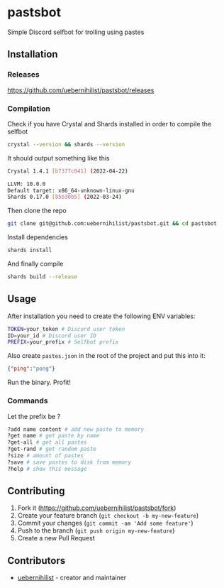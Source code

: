 # pastsbot

Simple Discord selfbot for trolling using pastes

## Installation

### Releases

<https://github.com/uebernihilist/pastsbot/releases>

### Compilation

Check if you have Crystal and Shards installed in order to compile the selfbot

```sh
crystal --version && shards --version
```

It should output something like this

```sh
Crystal 1.4.1 [b7377c041] (2022-04-22)

LLVM: 10.0.0
Default target: x86_64-unknown-linux-gnu
Shards 0.17.0 [85b30b5] (2022-03-24)
```

Then clone the repo

```sh
git clone git@github.com:uebernihilist/pastsbot.git && cd pastsbot
```

Install dependencies

```sh
shards install
```

And finally compile

```sh
shards build --release
```

## Usage

After installation you need to create the following ENV variables:

```sh
TOKEN=your_token # Discord user token
ID=your_id # Discord user ID
PREFIX=your_prefix # Selfbot prefix
```

Also create `pastes.json` in the root of the project and put this into it:

```json
{"ping":"pong"}
```

Run the binary. Profit!

### Commands

Let the prefix be ?

```sh
?add name content # add new paste to memory
?get name # get paste by name
?get-all # get all pastes
?get-rand # get random paste
?size # amount of pastes
?save # save pastes to disk from memory
?help # show this message
```

## Contributing

1. Fork it (<https://github.com/uebernihilist/pastsbot/fork>)
2. Create your feature branch (`git checkout -b my-new-feature`)
3. Commit your changes (`git commit -am 'Add some feature'`)
4. Push to the branch (`git push origin my-new-feature`)
5. Create a new Pull Request

## Contributors

- [uebernihilist](https://github.com/uebernihilist) - creator and maintainer
